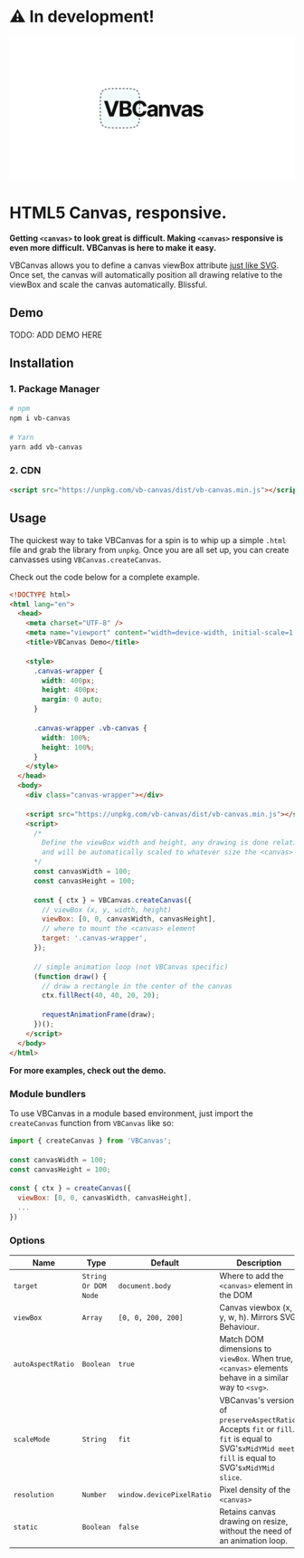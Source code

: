 # ⚠️ In development!

<img src="./vb-og.png">

# HTML5 Canvas, responsive.

**Getting `<canvas>` to look great is difficult. Making `<canvas>` responsive is even more difficult. VBCanvas is here to make it easy.**

VBCanvas allows you to define a canvas viewBox attribute [just like SVG](https://developer.mozilla.org/en-US/docs/Web/SVG/Attribute/viewBox). Once set, the canvas will automatically position all drawing relative to the viewBox and scale the canvas automatically. Blissful.

## Demo

TODO: ADD DEMO HERE

## Installation

### 1. Package Manager

```bash
# npm
npm i vb-canvas

# Yarn
yarn add vb-canvas
```

### 2. CDN

```html
<script src="https://unpkg.com/vb-canvas/dist/vb-canvas.min.js"></script>
```

## Usage

The quickest way to take VBCanvas for a spin is to whip up a simple `.html` file and grab the library from `unpkg`. Once you are all set up, you can create canvasses using `VBCanvas.createCanvas`.

Check out the code below for a complete example.

```html
<!DOCTYPE html>
<html lang="en">
  <head>
    <meta charset="UTF-8" />
    <meta name="viewport" content="width=device-width, initial-scale=1.0" />
    <title>VBCanvas Demo</title>

    <style>
      .canvas-wrapper {
        width: 400px;
        height: 400px;
        margin: 0 auto;
      }

      .canvas-wrapper .vb-canvas {
        width: 100%;
        height: 100%;
      }
    </style>
  </head>
  <body>
    <div class="canvas-wrapper"></div>

    <script src="https://unpkg.com/vb-canvas/dist/vb-canvas.min.js"></script>
    <script>
      /* 
        Define the viewBox width and height, any drawing is done relative to these dimensions
        and will be automatically scaled to whatever size the <canvas> is rendered.
      */
      const canvasWidth = 100;
      const canvasHeight = 100;

      const { ctx } = VBCanvas.createCanvas({
        // viewBox (x, y, width, height)
        viewBox: [0, 0, canvasWidth, canvasHeight],
        // where to mount the <canvas> element
        target: '.canvas-wrapper',
      });

      // simple animation loop (not VBCanvas specific)
      (function draw() {
        // draw a rectangle in the center of the canvas
        ctx.fillRect(40, 40, 20, 20);

        requestAnimationFrame(draw);
      })();
    </script>
  </body>
</html>
```

**For more examples, check out the demo.**

### Module bundlers

To use VBCanvas in a module based environment, just import the `createCanvas` function from `VBCanvas` like so:

```javascript
import { createCanvas } from 'VBCanvas';

const canvasWidth = 100;
const canvasHeight = 100;

const { ctx } = createCanvas({
  viewBox: [0, 0, canvasWidth, canvasHeight],
  ...
})
```

### Options

| Name              | Type                 | Default                   | Description                                                                                                                                             |
| ----------------- | -------------------- | ------------------------- | ------------------------------------------------------------------------------------------------------------------------------------------------------- |
| `target`          | `String Or DOM Node` | `document.body`           | Where to add the `<canvas>` element in the DOM                                                                                                          |
| `viewBox`         | `Array`              | `[0, 0, 200, 200]`        | Canvas viewbox (x, y, w, h). Mirrors SVG Behaviour.                                                                                                     |
| `autoAspectRatio` | `Boolean`            | `true`                    | Match DOM dimensions to `viewBox`. When true, `<canvas>` elements behave in a similar way to `<svg>`.                                                   |
| `scaleMode`       | `String`             | `fit`                     | VBCanvas's version of `preserveAspectRatio`. Accepts `fit` or `fill`. `fit` is equal to SVG's`xMidYMid meet`. `fill` is equal to SVG's`xMidYMid slice`. |
| `resolution`      | `Number`             | `window.devicePixelRatio` | Pixel density of the `<canvas>`                                                                                                                         |
| `static`          | `Boolean`            | `false`                   | Retains canvas drawing on resize, without the need of an animation loop.                                                                                |
